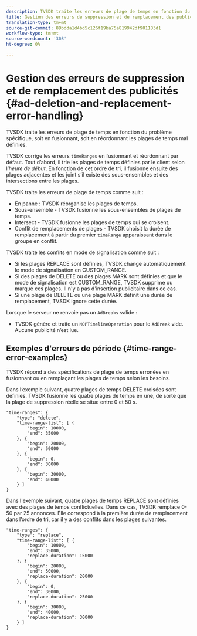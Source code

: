 ```yaml
---
description: TVSDK traite les erreurs de plage de temps en fonction du problème spécifique, soit en fusionnant, soit en réordonnant les plages de temps mal définies.
title: Gestion des erreurs de suppression et de remplacement des publicités
translation-type: tm+mt
source-git-commit: 89bdda1d4bd5c126f19ba75a819942df901183d1
workflow-type: tm+mt
source-wordcount: '308'
ht-degree: 0%

---
```



# Gestion des erreurs de suppression et de remplacement des publicités {#ad-deletion-and-replacement-error-handling}

TVSDK traite les erreurs de plage de temps en fonction du problème spécifique, soit en fusionnant, soit en réordonnant les plages de temps mal définies.

TVSDK corrige les erreurs `timeRanges` en fusionnant et réordonnant par défaut. Tout d’abord, il trie les plages de temps définies par le client selon l’*heure de début*. En fonction de cet ordre de tri, il fusionne ensuite des plages adjacentes et les joint s’il existe des sous-ensembles et des intersections entre les plages.

TVSDK traite les erreurs de plage de temps comme suit :

* En panne : TVSDK réorganise les plages de temps.
* Sous-ensemble - TVSDK fusionne les sous-ensembles de plages de temps.
* Intersect - TVSDK fusionne les plages de temps qui se croisent.
* Conflit de remplacements de plages - TVSDK choisit la durée de remplacement à partir du premier `timeRange` apparaissant dans le groupe en conflit.

TVSDK traite les conflits en mode de signalisation comme suit :

* Si les plages REPLACE sont définies, TVSDK change automatiquement le mode de signalisation en CUSTOM_RANGE.
* Si des plages de DELETE ou des plages MARK sont définies et que le mode de signalisation est CUSTOM_RANGE, TVSDK supprime ou marque ces plages. Il n&#39;y a pas d&#39;insertion publicitaire dans ce cas.
* Si une plage de DELETE ou une plage MARK définit une durée de remplacement, TVSDK ignore cette durée.

Lorsque le serveur ne renvoie pas un `AdBreaks` valide :

* TVSDK génère et traite un `NOPTimelineOperation` pour le `AdBreak` vide. Aucune publicité n’est lue.

## Exemples d&#39;erreurs de période {#time-range-error-examples}

TVSDK répond à des spécifications de plage de temps erronées en fusionnant ou en remplaçant les plages de temps selon les besoins.

Dans l’exemple suivant, quatre plages de temps DELETE croisées sont définies. TVSDK fusionne les quatre plages de temps en une, de sorte que la plage de suppression réelle se situe entre 0 et 50 s.

```
"time-ranges": {
    "type": "delete",
    "time-range-list": [ {
        "begin": 10000,
        "end": 35000
    }, {
        "begin": 20000,
        "end": 50000
    }, {
        "begin": 0,
        "end": 30000
    }, {
        "begin": 30000,
        "end": 40000
    } ]
}
```

Dans l&#39;exemple suivant, quatre plages de temps REPLACE sont définies avec des plages de temps conflictuelles. Dans ce cas, TVSDK remplace 0-50 par 25 annonces. Elle correspond à la première durée de remplacement dans l’ordre de tri, car il y a des conflits dans les plages suivantes.

```
"time-ranges": {
    "type": "replace",
    "time-range-list": [ {
        "begin": 10000,
        "end": 35000,
        "replace-duration": 15000
    }, {
        "begin": 20000,
        "end": 50000,
        "replace-duration": 20000
    }, {
        "begin": 0,
        "end": 30000,
        "replace-duration": 25000
    }, {
        "begin": 30000,
        "end": 40000,
        "replace-duration": 30000
    } ]
}
```
